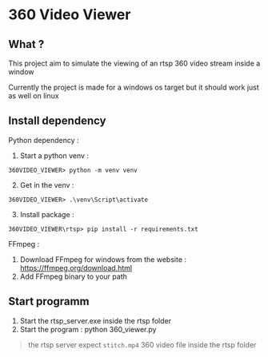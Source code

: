# 360 Video Viewer

## What ?
This project aim to simulate the viewing of an rtsp 360 video stream inside a window

Currently the project is made for a windows os target but it should work just as well on linux

## Install dependency

Python dependency : 
1. Start a python venv : 
```
360VIDEO_VIEWER> python -m venv venv
```
2. Get in the venv : 
```
360VIDEO_VIEWER> .\venv\Script\activate
```
3. Install package : 
```
360VIDEO_VIEWER\rtsp> pip install -r requirements.txt
```

FFmpeg : 
1. Download FFmpeg for windows from the website : https://ffmpeg.org/download.html
2. Add FFmpeg binary to your path

## Start programm

1. Start the rtsp_server.exe inside the rtsp folder
2. Start the program : python 360_viewer.py
> the rtsp server expect `stitch.mp4` 360 video file inside the rtsp folder
